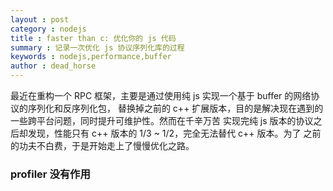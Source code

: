 ```yaml
---
layout : post
category : nodejs
title : faster than c: 优化你的 js 代码
summary : 记录一次优化 js 协议序列化库的过程
keywords : nodejs,performance,buffer
author : dead_horse
---
```


最近在重构一个 RPC 框架，主要是通过使用纯 js 实现一个基于 buffer 的网络协议的序列化和反序列化包，
替换掉之前的 c++ 扩展版本，目的是解决现在遇到的一些跨平台问题，同时提升可维护性。然而在千辛万苦
实现完纯 js 版本的协议之后却发现，性能只有 c++ 版本的 1/3 ~ 1/2，完全无法替代 c++ 版本。为了
之前的功夫不白费，于是开始走上了慢慢优化之路。

### profiler 没有作用

